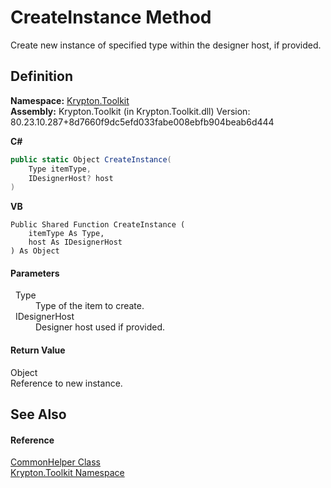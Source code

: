 # CreateInstance Method


Create new instance of specified type within the designer host, if provided.



## Definition
**Namespace:** <a href="79d2eac2-21f4-54ff-7552-b20c33c30600.md">Krypton.Toolkit</a>  
**Assembly:** Krypton.Toolkit (in Krypton.Toolkit.dll) Version: 80.23.10.287+8d7660f9dc5efd033fabe008ebfb904beab6d444

**C#**
``` C#
public static Object CreateInstance(
	Type itemType,
	IDesignerHost? host
)
```
**VB**
``` VB
Public Shared Function CreateInstance ( 
	itemType As Type,
	host As IDesignerHost
) As Object
```



#### Parameters
<dl><dt>  Type</dt><dd>Type of the item to create.</dd><dt>  IDesignerHost</dt><dd>Designer host used if provided.</dd></dl>

#### Return Value
Object  
Reference to new instance.

## See Also


#### Reference
<a href="13744a42-834d-93cd-437f-a5a616717068.md">CommonHelper Class</a>  
<a href="79d2eac2-21f4-54ff-7552-b20c33c30600.md">Krypton.Toolkit Namespace</a>  
